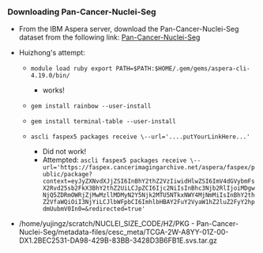 ### Downloading Pan-Cancer-Nuclei-Seg 

- From the IBM Aspera server, download the Pan-Cancer-Nuclei-Seg dataset from the following link: [Pan-Cancer-Nuclei-Seg](https://ibm.box.com/s/7v1v7k7z1v7k7z1v7k7z1v7k7z1v7k7z)

- Huizhong's attempt: 

    - `module load ruby export PATH=$PATH:$HOME/.gem/gems/aspera-cli-4.19.0/bin/`
        - works! 

    - `gem install rainbow --user-install`
    - `gem install terminal-table --user-install`
        
    - `ascli faspex5 packages receive \--url='....putYourLinkHere...'`
        - Did not work! 
        - Attempted: `ascli faspex5 packages receive \--url='https://faspex.cancerimagingarchive.net/aspera/faspex/public/package?context=eyJyZXNvdXJjZSI6InBhY2thZ2VzIiwidHlwZSI6ImV4dGVybmFsX2Rvd25sb2FkX3BhY2thZ2UiLCJpZCI6Ijc2NiIsInBhc3Njb2RlIjoiMDgwNjQ5ZDRmOWRjZjMwMzllMDMyN2Y5Njk2MTU5NTkxNWY4MjNmMiIsInBhY2thZ2VfaWQiOiI3NjYiLCJlbWFpbCI6ImhlbHBAY2FuY2VyaW1hZ2luZ2FyY2hpdmUubmV0In0=&redirected=true'`


- /home/yujingz/scratch/NUCLEI_SIZE_CODE/HZ/PKG - Pan-Cancer-Nuclei-Seg/metadata-files/cesc_meta/TCGA-2W-A8YY-01Z-00-DX1.2BEC2531-DA98-429B-83BB-3428D3B6FB1E.svs.tar.gz

